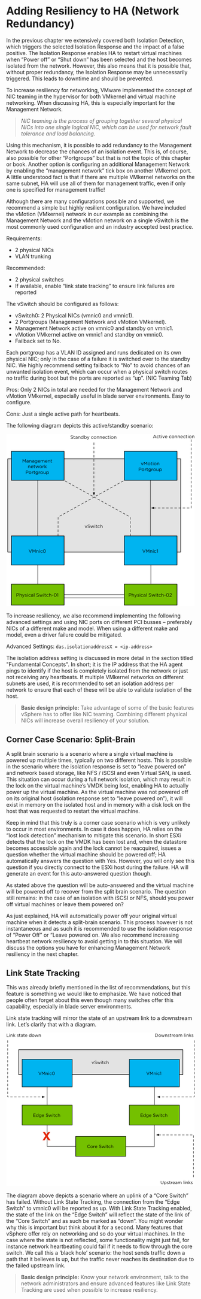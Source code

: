 # Adding Resiliency to HA (Network Redundancy)

In the previous chapter we extensively covered both Isolation Detection, which triggers the selected Isolation Response and the impact of a false positive. The Isolation Response enables HA to restart virtual machines when “Power off” or “Shut down” has been selected and the host becomes isolated from the network. However, this also means that it is possible that, without proper redundancy, the Isolation Response may be unnecessarily triggered. This leads to downtime and should be prevented.

To increase resiliency for networking, VMware implemented the concept of NIC teaming in the hypervisor for both VMkernel and virtual machine networking. When discussing HA, this is especially important for the Management Network.

>*NIC teaming is the process of grouping together several physical NICs into one single logical NIC, which can be used for network fault tolerance and load balancing.*

Using this mechanism, it is possible to add redundancy to the Management Network to decrease the chances of an isolation event. This is, of course, also possible for other “Portgroups” but that is not the topic of this chapter or book. Another option is configuring an additional Management Network by enabling the “management network” tick box on another VMkernel port. A little understood fact is that if there are multiple VMkernel networks on the same subnet, HA will use all of them for management traffic, even if only one is specified for management traffic!

Although there are many configurations possible and supported, we recommend a simple but highly resilient configuration. We have included the vMotion (VMkernel) network in our example as combining the Management Network and the vMotion network on a single vSwitch is the most commonly used configuration and an industry accepted best practice.

Requirements:

* 2 physical NICs
* VLAN trunking

Recommended:

* 2 physical switches
* If available, enable “link state tracking” to ensure link failures are reported

The vSwitch should be configured as follows:

* vSwitch0: 2 Physical NICs (vmnic0 and vmnic1).
* 2 Portgroups (Management Network and vMotion VMkernel).
* Management Network active on vmnic0 and standby on vmnic1.
* vMotion VMkernel active on vmnic1 and standby on vmnic0.
* Failback set to No.

Each portgroup has a VLAN ID assigned and runs dedicated on its own physical NIC; only in the case of a failure it is switched over to the standby NIC. We highly recommend setting failback to “No” to avoid chances of an unwanted isolation event, which can occur when a physical switch routes no traffic during boot but the ports are reported as “up”. (NIC Teaming Tab)

Pros: Only 2 NICs in total are needed for the Management Network and vMotion VMkernel, especially useful in blade server environments. Easy to configure.

Cons: Just a single active path for heartbeats.

The following diagram depicts this active/standby scenario:

![](fig26.png "Active-Standby Management Network design")

To increase resiliency, we also recommend implementing the following advanced settings and using NIC ports on different PCI busses – preferably NICs of a different make and model. When using a different make and model, even a driver failure could be mitigated.

Advanced Settings: ```das.isolationaddressX = <ip-address>```

The isolation address setting is discussed in more detail in the section titled "Fundamental Concepts". In short; it is the IP address that the HA agent pings to identify if the host is completely isolated from the network or just not receiving any heartbeats. If multiple VMkernel networks on different subnets are used, it is recommended to set an isolation address per network to ensure that each of these will be able to validate isolation of the host.

>**Basic design principle:** Take advantage of some of the basic features vSphere has to offer like NIC teaming. Combining different physical NICs will increase overall resiliency of your solution.

## Corner Case Scenario: Split-Brain

A split brain scenario is a scenario where a single virtual machine is powered up multiple times, typically on two different hosts. This is possible in the scenario where the isolation response is set to “leave powered on” and network based storage, like NFS / iSCSI and even Virtual SAN, is used. This situation can occur during a full network isolation, which may result in the lock on the virtual machine’s VMDK being lost, enabling HA to actually power up the virtual machine. As the virtual machine was not powered off on its original host (isolation response set to “leave powered on”), it will exist in memory on the isolated host and in memory with a disk lock on the host that was requested to restart the virtual machine.

Keep in mind that this truly is a corner case scenario which is very unlikely to occur in most environments. In case it does happen, HA relies on the “lost lock detection” mechanism to mitigate this scenario. In short ESXi detects that the lock on the VMDK has been lost and, when the datastore becomes accessible again and the lock cannot be reacquired, issues a question whether the virtual machine should be powered off; HA automatically answers the question with Yes. However, you will only see this question if you directly connect to the ESXi host during the failure. HA will generate an event for this auto-answered question though.

As stated above the question will be auto-answered and the virtual machine will be powered off to recover from the split brain scenario. The question still remains: in the case of an isolation with iSCSI or NFS, should you power off virtual machines or leave them powered on?

As just explained, HA will automatically power off your original virtual machine when it detects a split-brain scenario. This process however is not instantaneous and as such it is recommended to use the isolation response of “Power Off” or “Leave powered on. We also recommend increasing heartbeat network resiliency to avoid getting in to this situation. We will discuss the options you have for enhancing Management Network resiliency in the next chapter.

## Link State Tracking

This was already briefly mentioned in the list of recommendations, but this feature is something we would like to emphasize. We have noticed that people often forget about this even though many switches offer this capability, especially in blade server environments.

Link state tracking will mirror the state of an upstream link to a downstream link. Let’s clarify that with a diagram.

![](fig27.png "Link State tracking mechanism")

The diagram above depicts a scenario where an uplink of a “Core Switch” has failed. Without Link State Tracking, the connection from the “Edge Switch” to vmnic0 will be reported as up. With Link State Tracking enabled, the state of the link on the “Edge Switch” will reflect the state of the link of the “Core Switch” and as such be marked as “down”. You might wonder why this is important but think about it for a second. Many features that vSphere offer rely on networking and so do your virtual machines. In the case where the state is not reflected, some functionality might just fail, for instance network heartbeating could fail if it needs to flow through the core switch. We call this a ‘black hole’ scenario: the host sends traffic down a path that it believes is up, but the traffic never reaches its destination due to the failed upstream link.

>**Basic design principle:** Know your network environment, talk to the network administrators and ensure advanced features like Link State Tracking are used when possible to increase resiliency.

